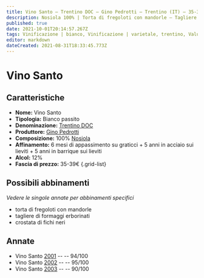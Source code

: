 ```yaml
---
title: Vino Santo – Trentino DOC – Gino Pedrotti – Trentino (IT) – 35-39€ – 4★-5★
description: Nosiola 100% | Torta di fregoloti con mandorle – Tagliere di formaggi erborinati – Crostata di fichi neri
published: true
date: 2021-10-01T20:14:57.267Z
tags: Vinificazione | bianco, Vinificazione | varietale, trentino, Valutazioni | 5 stelle, Vinificazione | passito, nosiola, torta di fregoloti con mandorle, tagliere di formaggi erborinati, crostata di fichi neri, Prezzi | 35-39€
editor: markdown
dateCreated: 2021-08-31T18:33:45.773Z
---
```


# Vino Santo

## Caratteristiche
- **Nome:** Vino Santo 
- **Tipologia:** Bianco passito
- **Denominazione:** [Trentino DOC](/denominazioni/Italia/Trentino/DOC/Trentino)
- **Produttore:** [Gino Pedrotti](/produttori/Italia/Trentino/Gino-Pedrotti) 
- **Composizione:** 100% [Nosiola](/vitigni/Italia/bacca-bianca/nosiola)
- **Affinamento:** 6 mesi di appassimento su graticci + 5 anni in acciaio sui lieviti + 5 anni in barrique sui lieviti
- **Alcol:** 12%
- **Fascia di prezzo:** 35-39€
{.grid-list}



## Possibili abbinamenti
*Vedere le singole annate per abbinamenti specifici*

- torta di fregoloti con mandorle
- tagliere di formaggi erborinati
- crostata di fichi neri

## Annate
- Vino Santo [2001](vini/Italia/Trentino/Gino-Pedrotti/Vino-Santo/2001) -- <span class="star-5"></span> -- 94/100
- Vino Santo [2002](vini/Italia/Trentino/Gino-Pedrotti/Vino-Santo/2002) -- <span class="star-5"></span> -- 95/100
- Vino Santo [2003](vini/Italia/Trentino/Gino-Pedrotti/Vino-Santo/2003) -- <span class="star-4"></span> -- 90/100

